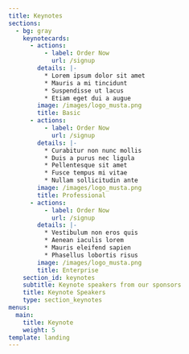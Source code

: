 ```yaml
---
title: Keynotes
sections:
  - bg: gray
    keynotecards:
      - actions:
          - label: Order Now
            url: /signup
        details: |-
          * Lorem ipsum dolor sit amet
          * Mauris a mi tincidunt
          * Suspendisse ut lacus
          * Etiam eget dui a augue
        image: /images/logo_musta.png
        title: Basic
      - actions:
          - label: Order Now
            url: /signup
        details: |-
          * Curabitur non nunc mollis
          * Duis a purus nec ligula
          * Pellentesque sit amet
          * Fusce tempus mi vitae
          * Nullam sollicitudin ante
        image: /images/logo_musta.png
        title: Professional
      - actions:
          - label: Order Now
            url: /signup
        details: |-
          * Vestibulum non eros quis
          * Aenean iaculis lorem
          * Mauris eleifend sapien
          * Phasellus lobortis risus
        image: /images/logo_musta.png
        title: Enterprise
    section_id: keynotes
    subtitle: Keynote speakers from our sponsors
    title: Keynote Speakers
    type: section_keynotes
menus:
  main:
    title: Keynote
    weight: 5
template: landing
---
```


